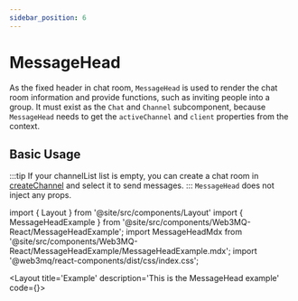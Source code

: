 ```yaml
---
sidebar_position: 6
---
```

# MessageHead 
As the fixed header in chat room, `MessageHead` is used to render the chat room information and provide functions, such as inviting people into a group. It must exist as the `Chat` and `Channel` subcomponent, because `MessageHead` needs to get the `activeChannel` and `client` properties from the context.

## Basic Usage
:::tip
If your channelList list is empty, you can create a chat room in [createChannel](/docs/Ethos-UI-Components/Ethos-React/chatComponent/CreateChannel) and select it to send messages.
:::
`MessageHead` does not inject any props.

import { Layout } from '@site/src/components/Layout'
import { MessageHeadExample } from '@site/src/components/Web3MQ-React/MessageHeadExample';
import MessageHeadMdx from '@site/src/components/Web3MQ-React/MessageHeadExample/MessageHeadExample.mdx';
import '@web3mq/react-components/dist/css/index.css';

<Layout
title='Example'
description='This is the MessageHead example'
code={<MessageHeadMdx />}>
<MessageHeadExample />
</Layout>